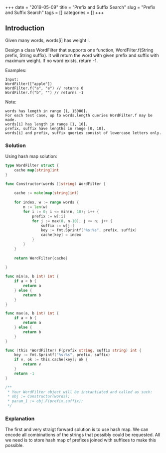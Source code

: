+++
date = "2019-05-09"
title = "Prefix and Suffix Search"
slug = "Prefix and Suffix Search"
tags = []
categories = []
+++

## Introduction

Given many words, words[i] has weight i.

Design a class WordFilter that supports one function, WordFilter.f(String prefix, String suffix). It will return the word with given prefix and suffix with maximum weight. If no word exists, return -1.

Examples:
```
Input:
WordFilter(["apple"])
WordFilter.f("a", "e") // returns 0
WordFilter.f("b", "") // returns -1
```

Note:
```
words has length in range [1, 15000].
For each test case, up to words.length queries WordFilter.f may be made.
words[i] has length in range [1, 10].
prefix, suffix have lengths in range [0, 10].
words[i] and prefix, suffix queries consist of lowercase letters only.
```

### Solution

Using hash map solution:
``` go
type WordFilter struct {
    cache map[string]int
}

func Constructor(words []string) WordFilter {
    
    cache := make(map[string]int)
    
    for index, w := range words {
        n := len(w)
        for i := 0; i <= min(n, 10); i++ {
            prefix := w[:i] 
            for j := max(0, n-10); j <= n; j++ {
                suffix := w[j:]                
                key := fmt.Sprintf("%s:%s", prefix, suffix)
                cache[key] = index
            }
        }
    }
    
    return WordFilter{cache}
    
}

func min(a, b int) int {
    if a < b {
        return a
    } else {
        return b
    }
}

func max(a, b int) int {
    if a > b {
        return a
    } else {
        return b
    }
}

func (this *WordFilter) F(prefix string, suffix string) int {
    key := fmt.Sprintf("%s:%s", prefix, suffix)
    if v, ok := this.cache[key]; ok {
        return v
    }
    return -1
}

/**
 * Your WordFilter object will be instantiated and called as such:
 * obj := Constructor(words);
 * param_1 := obj.F(prefix,suffix);
 */
```

### Explanation

The first and very straigt forward solution is to use hash map. 
We can encode all combinations of the strings that possibly could be requested. 
All we need is to store hash map of prefixes joined with suffixes to make this possible. 
